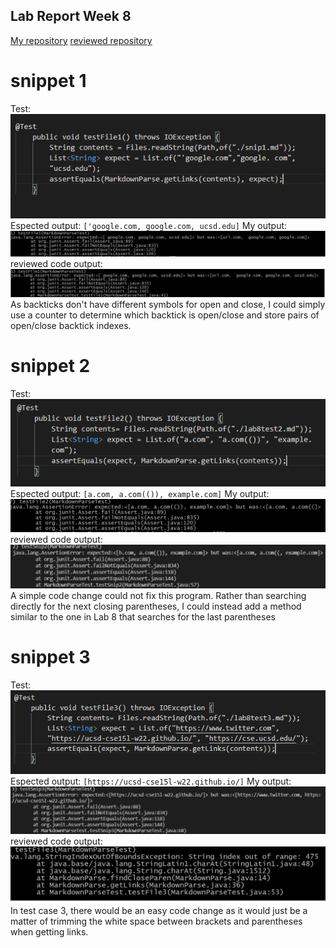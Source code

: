 ## Lab Report Week 8
[My repository](https://github.com/junlinchen12138/markdown-parse)
 [reviewed repository](https://github.com/5ean-github/markdown-parse)

# snippet 1
Test:
![image](1test.png)
Espected output: ``['google.com, google.com, ucsd.edu]``
My output:
![image](1myoutput1.png)
reviewed code output:
![image](1output1.png)
As backticks don't have different symbols for open and close, I could simply use a counter to determine which backtick is open/close and store pairs of open/close backtick
indexes.

# snippet 2
Test:
![image](1test2.png)
Espected output: ``[a.com, a.com(()), example.com]``
My output:
![image](1myoutput2.png)
reviewed code output:
![image](1output2.png)
A simple code change could not fix this program. Rather than searching directly for the next closing parentheses, I could instead add a method similar to the one in Lab 8 that
searches for the last parentheses

# snippet 3
Test:
![image](1test3.png)
Espected output: ``[https://ucsd-cse15l-w22.github.io/]``
My output:
![image](1myoutput3.png)
reviewed code output:
![image](1output3.png)
In test case 3, there would be an easy code change as it would just be a matter of trimming the white space between brackets and parentheses when getting links.

 


